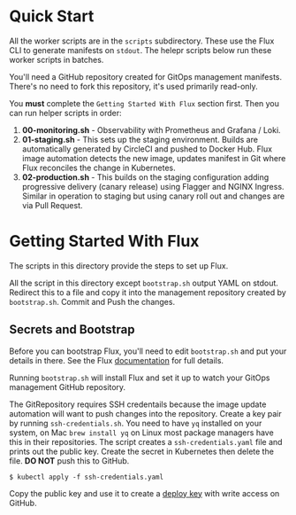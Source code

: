 # Quick Start

All the worker scripts are in the `scripts` subdirectory. These use the Flux CLI to generate manifests on `stdout`.
The helepr scripts below run these worker scripts in batches.

You'll need a GitHub repository created for GitOps management manifests. There's no need to fork this repository,
it's used primarily read-only.

You **must** complete the `Getting Started With Flux` section first. Then you can run helper scripts in order:

1. **00-monitoring.sh** - Observability with Prometheus and Grafana / Loki.
2. **01-staging.sh** - This sets up the staging environment. Builds are automatically generated by CircleCI and pushed to Docker Hub. Flux image automation detects the new image, updates manifest in Git where Flux reconciles the change in Kubernetes.
3. **02-production.sh** - This builds on the staging configuration adding progressive delivery (canary release) using Flagger and NGINX Ingress. Similar in operation to staging but using canary roll out and changes are via Pull Request.

# Getting Started With Flux

The scripts in this directory provide the steps to set up Flux.

All the script in this directory except `bootstrap.sh` output YAML on stdout. Redirect this to a file
and copy it into the management repository created by `bootstrap.sh`. Commit and Push the changes.

## Secrets and Bootstrap

Before you can bootstrap Flux, you'll need to edit `bootstrap.sh` and put your details in there. See the Flux
[documentation](https://fluxcd.io/docs/installation/#github-and-github-enterprise) for full details.

Running `bootstrap.sh` will install Flux and set it up to watch your GitOps management GitHub repository.

The GitRepository requires SSH credentails because the image update automation will want to
push changes into the repository. Create a key pair by running `ssh-credentials.sh`. You need to have `yq` installed on your system, on Mac `brew install yq` on Linux most package managers have this in their repositories. The script
creates a `ssh-credentials.yaml` file and prints out the public key. Create the secret in
Kubernetes then delete the file. **DO NOT** push this to GitHub.

```shell
$ kubectl apply -f ssh-credentials.yaml
```

Copy the public key and use it to create a
[deploy key](https://docs.github.com/en/developers/overview/managing-deploy-keys)
with write access on GitHub.
